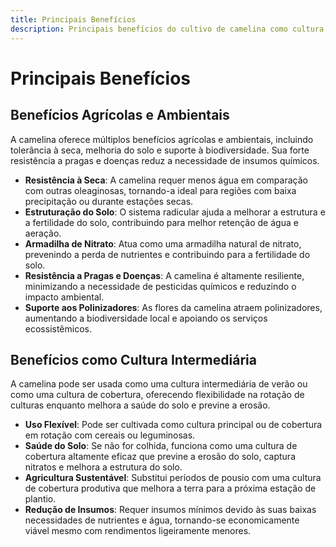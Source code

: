 ```yaml
---
title: Principais Benefícios
description: Principais benefícios do cultivo de camelina como cultura intermediária
---
```

# Principais Benefícios

## Benefícios Agrícolas e Ambientais
A camelina oferece múltiplos benefícios agrícolas e ambientais, incluindo tolerância à seca, melhoria do solo e suporte à biodiversidade. Sua forte resistência a pragas e doenças reduz a necessidade de insumos químicos.

- **Resistência à Seca**: A camelina requer menos água em comparação com outras oleaginosas, tornando-a ideal para regiões com baixa precipitação ou durante estações secas.
- **Estruturação do Solo**: O sistema radicular ajuda a melhorar a estrutura e a fertilidade do solo, contribuindo para melhor retenção de água e aeração.
- **Armadilha de Nitrato**: Atua como uma armadilha natural de nitrato, prevenindo a perda de nutrientes e contribuindo para a fertilidade do solo.
- **Resistência a Pragas e Doenças**: A camelina é altamente resiliente, minimizando a necessidade de pesticidas químicos e reduzindo o impacto ambiental.
- **Suporte aos Polinizadores**: As flores da camelina atraem polinizadores, aumentando a biodiversidade local e apoiando os serviços ecossistêmicos.

## Benefícios como Cultura Intermediária
A camelina pode ser usada como uma cultura intermediária de verão ou como uma cultura de cobertura, oferecendo flexibilidade na rotação de culturas enquanto melhora a saúde do solo e previne a erosão.

- **Uso Flexível**: Pode ser cultivada como cultura principal ou de cobertura em rotação com cereais ou leguminosas.
- **Saúde do Solo**: Se não for colhida, funciona como uma cultura de cobertura altamente eficaz que previne a erosão do solo, captura nitratos e melhora a estrutura do solo.
- **Agricultura Sustentável**: Substitui períodos de pousio com uma cultura de cobertura produtiva que melhora a terra para a próxima estação de plantio.
- **Redução de Insumos**: Requer insumos mínimos devido às suas baixas necessidades de nutrientes e água, tornando-se economicamente viável mesmo com rendimentos ligeiramente menores.